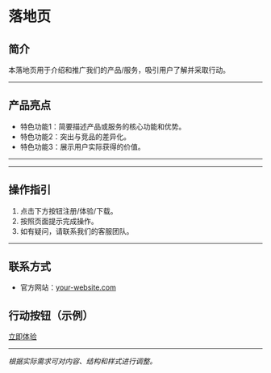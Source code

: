 # 落地页

## 简介

本落地页用于介绍和推广我们的产品/服务，吸引用户了解并采取行动。

---

## 产品亮点

- 特色功能1：简要描述产品或服务的核心功能和优势。
- 特色功能2：突出与竞品的差异化。
- 特色功能3：展示用户实际获得的价值。

---
<!-- 
## 用户评价

> “这里可以放一条用户的正面评价，增强说服力。”  
> —— 用户名
注释结束 -->
---

## 操作指引

1. 点击下方按钮注册/体验/下载。
2. 按照页面提示完成操作。
3. 如有疑问，请联系我们的客服团队。

---

## 联系方式

- 官方网站：[your-website.com](https://az168999.github.io/ops)


<!--
## 暂时注释邮箱
- 客服邮箱：support@tiktok.com
注释结束 -->

<!-- 
 微信公众号暂时注释
- 微信公众号：yourwechat
注释结束 -->


## 行动按钮（示例）

[立即体验](https://az168999.github.io/ops)

---

*根据实际需求可对内容、结构和样式进行调整。*
